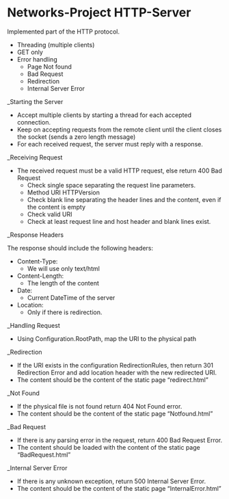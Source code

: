 # Networks-Project HTTP-Server
 Implemented part of the HTTP protocol.  
 
* Threading (multiple clients)  
* GET only 
* Error handling
  * Page Not found
  * Bad Request
  * Redirection
  * Internal Server Error  

_Starting the Server

* Accept multiple clients by starting a thread for each accepted connection.
* Keep on accepting requests from the remote client until the client closes the socket (sends a zero length message)
* For each received request, the server must reply with a response.

_Receiving Request

* The received request must be a valid HTTP request, else return 400 Bad Request
  * Check single space separating the request line parameters.	
  * Method URI HTTPVersion
  * Check blank line separating the header lines and the content, even if the content is empty
  * Check valid URI
  * Check at least request line and host header and blank lines exist.

_Response Headers

The response should include the following headers:
* Content-Type:
  * We will use only text/html
* Content-Length:
  * The length of the content
* Date:
  * Current DateTime of the server
* Location:
  * Only if there is redirection.

_Handling Request

* Using Configuration.RootPath, map the URI to the physical path

_Redirection

* If the URI exists in the configuration RedirectionRules, then return 301 Redirection Error and add location header with the new redirected URI.
* The content should be the content of the static page “redirect.html”

_Not Found

* If the physical file is not found return 404 Not Found error.
* The content should be the content of the static page “Notfound.html”

_Bad Request

* If there is any parsing error in the request, return 400 Bad Request Error.
* The content should be loaded with the content of the static page “BadRequest.html”

_Internal Server Error

* If there is any unknown exception, return 500 Internal Server Error.
* The content should be the content of the static page “InternalError.html”


